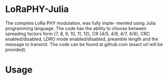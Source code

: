 # LoRaPHY-Julia

The complete LoRa PHY modulation, was fully imple-
mented using Julia programming language. The code has the ability to choose between
spreading factors form {7, 8, 9, 10, 11, 12}, CR {4/5, 4/6, 4/7, 4/8}, CRC enabled/disabled,
LDRO mode enabled/disabled, preamble length and the message to transmit. The code
can be found at github.com (exact url will be provided).

# Usage

